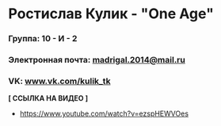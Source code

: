 # Ростислав Кулик - "One Age"

### Группа: 10 - И - 2
### Электронная почта: madrigal.2014@mail.ru
### VK: www.vk.com/kulik_tk


**[ ССЫЛКА НА ВИДЕО ]**
* https://www.youtube.com/watch?v=ezspHEWVOes